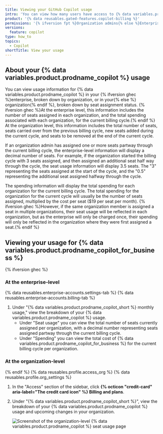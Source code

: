 ```yaml
---
title: Viewing your GitHub Copilot usage
intro: 'You can view how many users have access to {% data variables.product.prodname_copilot %} across {% ifversion fpt %}your organization{% else %} all the organizations in your enterprise{% endif %}.'
product: '{% data reusables.gated-features.copilot-billing %}'
permissions: '{% ifversion fpt %}Organization admins{% else %}Enterprise owners{% endif %} can view usage for {% data variables.product.prodname_copilot %} in their {% ifversion fpt %}organization{% else %}enterprise{% endif %}.'
versions:
  feature: copilot
type: how_to
topics:
  - Copilot
shortTitle: View your usage
---
```


## About your {% data variables.product.prodname_copilot %} usage

You can view usage information for {% data variables.product.prodname_copilot %} in your {% ifversion ghec %}enterprise, broken down by organization, or in your{% else %} organization{% endif %}, broken down by seat assignment status. {% ifversion ghec %}At the enterprise level, this information includes the number of seats assigned in each organization, and the total spending associated with each organization, for the current billing cycle.{% endif %} At the organization level, this information includes the total number of seats, seats carried over from the previous billing cycle, new seats added during the current cycle, and seats to be removed at the end of the current cycle.

If an organization admin has assigned one or more seats partway through the current billing cycle, the enterprise-level information will display a decimal number of seats. For example, if the organization started the billing cycle with 3 seats assigned, and then assigned an additional seat half way through the cycle, the seat usage information will display 3.5 seats. The "3" representing the seats assigned at the start of the cycle, and the "0.5" representing the additional seat assigned halfway through the cycle.

The spending information will display the total spending for each organization for the current billing cycle. The total spending for the organization for the current cycle will usually be the number of seats assigned, multiplied by the cost per seat ($19 per seat per month). {% ifversion ghec %}However, if the same organization member is assigned a seat in multiple organizations, their seat usage will be reflected in each organization, but as the enterprise will only be charged once, their spending will only be reflected in the organization where they were first assigned a seat.{% endif %}

## Viewing your usage for {% data variables.product.prodname_copilot_for_business %}
{% ifversion ghec %}
### At the enterprise-level

{% data reusables.enterprise-accounts.settings-tab %}
{% data reusables.enterprise-accounts.billing-tab %}
1. Under "{% data variables.product.prodname_copilot_short %} monthly usage," view the breakdown of your {% data variables.product.prodname_copilot %} usage.
    - Under "Seat usage" you can view the total number of seats currently assigned per organization, with a decimal number representing seats assigned partway through the current billing cycle.
    - Under "Spending" you can view the total cost of {% data variables.product.prodname_copilot_for_business %} for the current billing cycle per organization.

### At the organization-level
{% endif %}
{% data reusables.profile.access_org %}
{% data reusables.profile.org_settings %}
1. In the "Access" section of the sidebar, click **{% octicon "credit-card" aria-label="The credit card icon" %} Billing and plans**.
1. Under "{% data variables.product.prodname_copilot_short %}", view the breakdown of your {% data variables.product.prodname_copilot %} usage and upcoming changes in your organization.

   ![Screenshot of the organization-level {% data variables.product.prodname_copilot %} seat usage page](/assets/images/help/copilot/org-level-seat-view.png)
